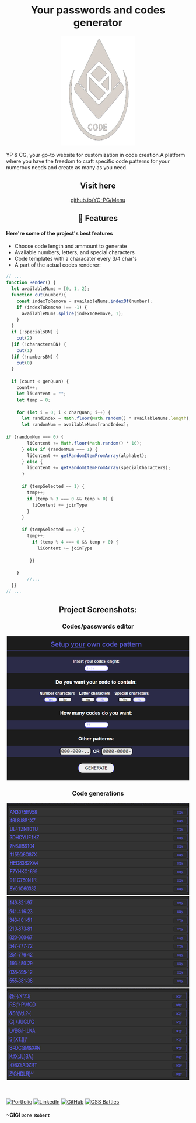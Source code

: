 <h1 align="center" id="title">Your passwords and codes generator</h1>

<p align="center">
  <img src="Media/CGimg.png" alt="project-image" style="width: 40%; height: 300px">
</p>

<p id="description">
YP & CG, your go-to website for customization in code creation.A platform where you have the freedom to craft specific code patterns for your numerous needs and create as many as you need.
</p>

<h2 align="center">Visit here</h2>

<div align="center">
  <a href="https://gigi-codeace.github.io/YC-PG/CGmenu">github.io/YC-PG/Menu</a>
</div>

<h2 align="center">🧐 Features</h2>

<h4>Here're some of the project's best features</h4>

*   Choose code length and ammount to generate
*   Available numbers, letters, and special characters
*   Code templates with a characater every 3/4 char's
*   A part of the actual codes renderer:

```javascript
// ...
function Render() {
  let availableNums = [0, 1, 2];
  function cut(number){
    const indexToRemove = availableNums.indexOf(number);
    if (indexToRemove !== -1) {
      availableNums.splice(indexToRemove, 1);
    }
  }
  if (!specialsBN) {
    cut(2)
  }if (!charactersBN) {
    cut(1)
  }if (!numbersBN) {
    cut(0)
  }

  if (count < genQuan) {
    count++;
    let liContent = "";
    let temp = 0;

    for (let i = 0; i < charQuan; i++) {
      let randIndex = Math.floor(Math.random() * availableNums.length);
      let randomNum = availableNums[randIndex];

if (randomNum === 0) {
        liContent += Math.floor(Math.random() * 10);
      } else if (randomNum === 1) {
        liContent += getRandomItemFromArray(alphabet);
      } else {
        liContent += getRandomItemFromArray(specialCharacters);
      }

      if (tempSelected == 1) {
        temp++;
        if (temp % 3 === 0 && temp > 0) {
          liContent += joinType
        }
      }

      if (tempSelected == 2) {
        temp++;
          if (temp % 4 === 0 && temp > 0) {
            liContent += joinType
      
         }}

    }
        //...
  }}
// ...
```
<h2 align="center">Project Screenshots:</h2>
<div align="center">
<div>
<h3>Codes/passwords editor</h3>
  <img src="Media/mdMedia/generateUI.png" alt="project-screenshot" style="width: 500px; height: 300px border-radius:20px">
</div>
<h3>Code generations</h3>
 <img src="Media/mdMedia/code1.png" alt="project-screenshot"  style="width: 500px; height: 250px">
  <img src="Media/mdMedia/code2.png" alt="project-screenshot" style="width: 500px; height: 250px">
  <img src="Media/mdMedia/code3.png" alt="project-screenshot" style="width: 500px; height: 250px">
</div><br></br>

[![Portfolio](https://img.shields.io/badge/Portfolio-62b1ff?style=for-the-badge&logo=web&logoColor=white)](https://www.gigicodeace.com)
[![LinkedIn](https://img.shields.io/badge/LinkedIn-3e3eff?style=for-the-badge&logo=linkedin&logoColor=white)](https://www.linkedin.com/in/dobre-robert-03653b331/)
[![GitHub](https://img.shields.io/badge/GitHub-2f2f2f?style=for-the-badge&logo=github&logoColor=white)](https://github.com/GIGI-CodeAce)
[![CSS Battles](https://img.shields.io/badge/CSS%20Battles-ff6e96?style=for-the-badge&logo=css3&logoColor=white)](https://cssbattle.dev/player/gigi)

  <b></b>
   <h4>~GIGI <code>Dore Robert</code></h4>
</footer>